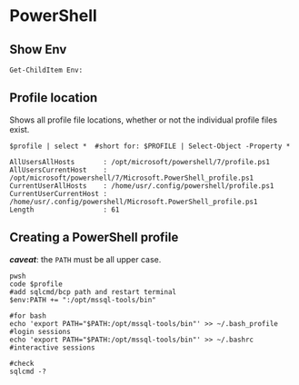 # PowerShell

## Show Env
```
Get-ChildItem Env:
```

## Profile location
Shows all profile file locations, whether or not the individual profile files exist.
```
$profile | select *  #short for: $PROFILE | Select-Object -Property *

AllUsersAllHosts       : /opt/microsoft/powershell/7/profile.ps1
AllUsersCurrentHost    : /opt/microsoft/powershell/7/Microsoft.PowerShell_profile.ps1
CurrentUserAllHosts    : /home/usr/.config/powershell/profile.ps1
CurrentUserCurrentHost : /home/usr/.config/powershell/Microsoft.PowerShell_profile.ps1
Length                 : 61
```

## Creating a PowerShell profile
***caveat***: the `PATH` must be all upper case.
```
pwsh
code $profile
#add sqlcmd/bcp path and restart terminal
$env:PATH += ":/opt/mssql-tools/bin"

#for bash
echo 'export PATH="$PATH:/opt/mssql-tools/bin"' >> ~/.bash_profile #login sessions
echo 'export PATH="$PATH:/opt/mssql-tools/bin"' >> ~/.bashrc       #interactive sessions

#check
sqlcmd -?
```